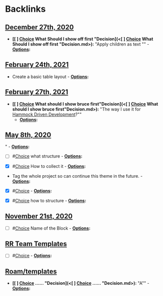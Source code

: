 
# Backlinks
## [December 27th, 2020](<December 27th, 2020.md>)
- **[[ ] [Choice](<Choice.md>) What Should I show off first "Decision](<[ ] [Choice](<Choice.md>) What Should I show off first "Decision.md>):**  "Apply children as text ""
        - **[Options](<Options.md>):**

## [February 24th, 2021](<February 24th, 2021.md>)
- Create a basic table layout
                            - **[Options](<Options.md>):**

## [February 27th, 2021](<February 27th, 2021.md>)
- **[[ ] [Choice](<Choice.md>) What should I show bruce first"Decision](<[ ] [Choice](<Choice.md>) What should I show bruce first"Decision.md>):** "The way I use it for [Hammock Driven Development](<Hammock Driven Development.md>)?""
    - **[Options](<Options.md>):**

## [May 8th, 2020](<May 8th, 2020.md>)
"
            - **[Options](<Options.md>):**

- [ ] #[Choice](<Choice.md>) what structure
                            - **[Options](<Options.md>):**

- [x] #[Choice](<Choice.md>) How to collect it
                        - **[Options](<Options.md>):**

- Tag the whole project so can continue this theme in the future.
                        - **[Options](<Options.md>):**

- [x] #[Choice](<Choice.md>) 
                    - **[Options](<Options.md>):**

- [x] #[Choice](<Choice.md>) how to structure
                - **[Options](<Options.md>):**

## [November 21st, 2020](<November 21st, 2020.md>)
- [ ] #[Choice](<Choice.md>) Name of the Block
                                    - **[Options](<Options.md>):**

## [RR Team Templates](<RR Team Templates.md>)
- [ ] #[Choice](<Choice.md>) 
        - **[Options](<Options.md>):**

## [Roam/templates](<Roam/templates.md>)
- **[[ ] [Choice](<Choice.md>) ...... "Decision](<[ ] [Choice](<Choice.md>) ...... "Decision.md>):** "A""
        - **[Options](<Options.md>):**

